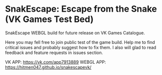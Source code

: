 # SnakEscape: Escape from the Snake (VK Games Test Bed)

SnakEscape WEBGL build for future release on VK Games Catalogue.

Here you may fell free to join public test of the game build. Help me to find critical issues and probably suggest how to fix them.
I also will glad to read feedback and feature requests in issues section.

VK APP: https://vk.com/app7913889
WEBGL APP: https://hitmen047.github.io/snakescapevk/
